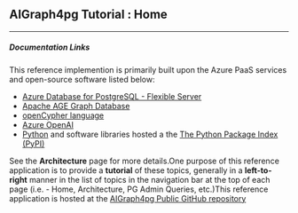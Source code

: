 ## AIGraph4pg Tutorial : Home

---

##### Documentation Links

This reference implemention is primarily built upon the Azure PaaS services
and open-source software listed below:

* [Azure Database for PostgreSQL - Flexible Server](https://learn.microsoft.com/en-us/azure/postgresql/)
* [Apache AGE Graph Database](https://age.apache.org/)
* [openCypher language](https://opencypher.org/)
* [Azure OpenAI](https://learn.microsoft.com/en-us/azure/ai-services/openai/)
* [Python](https://www.python.org/)
  and software libraries hosted a the
  [The Python Package Index (PyPI)](https://pypi.org/)

See the **Architecture** page for more details.One purpose of this reference application is to provide a **tutorial**
of these topics, generally in a **left-to-right** manner
in the list of topics in the navigation bar at the top of each page
(i.e. - Home, Architecture, PG Admin Queries, etc.)This reference application is hosted at the
[AIGraph4pg Public GitHub repository](https://github.com/cjoakim/AIGraph4pgPrivate)
```




```

